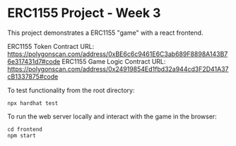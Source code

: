 # ERC1155 Project - Week 3

This project demonstrates a ERC1155 "game" with a react frontend.

ERC1155 Token Contract URL: https://polygonscan.com/address/0xBE6c6c9461E6C3ab689F8898A143B76e317431d7#code
ERC1155 Game Logic Contract URL: https://polygonscan.com/address/0x24919854Ed1fbd32a944cd3F2D41A37cB1337875#code

To test functionality from the root directory:

```shell
npx hardhat test
```

To run the web server locally and interact with the game in the browser:

```shell
cd frontend
npm start
```
